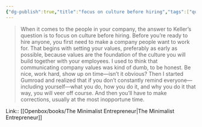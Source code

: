 ```yaml
---
{"dg-publish":true,"title":"focus on culture before hiring","tags":["quotes"],"date":"2024-05-02T09:52:49+03:00","modified_at":"2024-07-25T11:42:19+03:00","aliases":"focus on culture before hiring","dg-path":"/quotes/202405020953.md","permalink":"/quotes/202405020953/","dgPassFrontmatter":true}
---
```



> When it comes to the people in your company, the answer to Keller’s question is to focus on culture before hiring. Before you’re ready to hire anyone, you first need to make a company people want to work for. That begins with setting your values, preferably as early as possible, because values are the foundation of the culture you will build together with your employees. I used to think that communicating company values was kind of dumb, to be honest. Be nice, work hard, show up on time—isn’t it obvious? Then I started Gumroad and realized that if you don’t constantly remind everyone—including yourself—what you do, how you do it, and why you do it that way, you will veer off course. And then you’ll have to make corrections, usually at the most inopportune time.

Link:: [[Openbox/books/The Minimalist Entrepreneur|The Minimalist Entrepreneur]]
